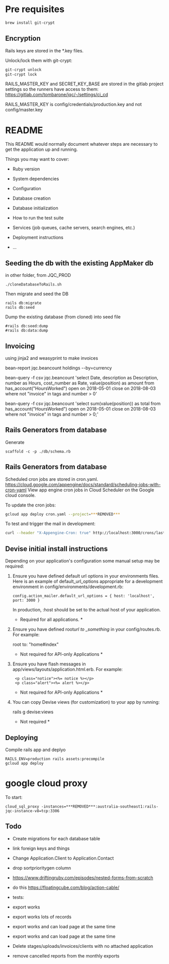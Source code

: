 # Pre requisites

```bash
brew install git-crypt
```

## Encryption

Rails keys are stored in the *.key files.

Unlock/lock them with git-crypt:

```bash
git-crypt unlock
git-crypt lock
```

RAILS_MASTER_KEY and SECRET_KEY_BASE are stored in the gitlab project settings so the runners have access to them: 
https://gitlab.com/tombarone/jqc/-/settings/ci_cd

RAILS_MASTER_KEY is config/credentials/production.key and not config/master.key


# README

This README would normally document whatever steps are necessary to get the
application up and running.

Things you may want to cover:

- Ruby version

- System dependencies

- Configuration

- Database creation

- Database initialization

- How to run the test suite

- Services (job queues, cache servers, search engines, etc.)

- Deployment instructions

- ...

## Seeding the db with the existing AppMaker db

in other folder, from JQC_PROD

```
./cloneDatabaseToRails.sh
```

Then migrate and seed the DB
```
rails db:migrate
rails db:seed
```


Dump the existing database (from cloned) into seed file

```
#rails db:seed:dump
#rails db:data:dump
```

## Invoicing

using jinja2 and weasyprint to make invoices

bean-report jqc.beancount holdings --by=currency

bean-query -f csv jqc.beancount 'select Date, description as Description, number as Hours, cost_number as Rate, value(position) as amount from has_account("HoursWorked") open on 2018-05-01 close on 2018-08-03 where not "invoice" in tags and number > 0'

bean-query -f csv jqc.beancount 'select sum(value(position)) as total from has_account("HoursWorked") open on 2018-05-01 close on 2018-08-03 where not "invoice" in tags and number > 0;'

## Rails Generators from database

Generate

```
scaffold -c -p ./db/schema.rb
```

## Rails Generators from database
Scheduled cron jobs are stored in cron.yaml.
https://cloud.google.com/appengine/docs/standard/scheduling-jobs-with-cron-yaml
View app engine cron jobs in Cloud Scheduler on the Google cloud console.

To update the cron jobs:

```bash
gcloud app deploy cron.yaml --project=***REMOVED***
```

To test and trigger the mail in development:
```bash
curl --header "X-Appengine-Cron: true" http://localhost:3000/crons/last_month_csv_reports
```

## Devise initial install instructions

Depending on your application's configuration some manual setup may be required:

1. Ensure you have defined default url options in your environments files. Here
   is an example of default_url_options appropriate for a development environment
   in config/environments/development.rb:

   ```
   config.action_mailer.default_url_options = { host: 'localhost', port: 3000 }
   ```

   In production, :host should be set to the actual host of your application.

   - Required for all applications. \*

2. Ensure you have defined root*url to \_something* in your config/routes.rb.
   For example:

   root to: "home#index"

   - Not required for API-only Applications \*

3. Ensure you have flash messages in app/views/layouts/application.html.erb.
   For example:

   ```
    <p class="notice"><%= notice %></p>
    <p class="alert"><%= alert %></p>
   ```

   - Not required for API-only Applications \*

4. You can copy Devise views (for customization) to your app by running:

   rails g devise:views

   - Not required \*

## Deploying

Compile rails app and deplyo

```
RAILS_ENV=production rails assets:precompile
gcloud app deploy
```

# google cloud proxy

To start:

```
cloud_sql_proxy -instances=***REMOVED***:australia-southeast1:rails-jqc-instance-v8=tcp:3306
```

## Todo


- Create migrations for each database table
- link foreign keys and things
- Change Application.Client to Application.Contact
- drop sortprioritygen column
- https://www.driftingruby.com/episodes/nested-forms-from-scratch

- do this https://floatingcube.com/blog/action-cable/
- tests: 
- export works
- export works lots of records
- export works and can load page at the same time
- export works and can load page at the same time
- Delete stages/uploads/invoices/clients with no attached application



- remove cancelled reports from the monthly exports
